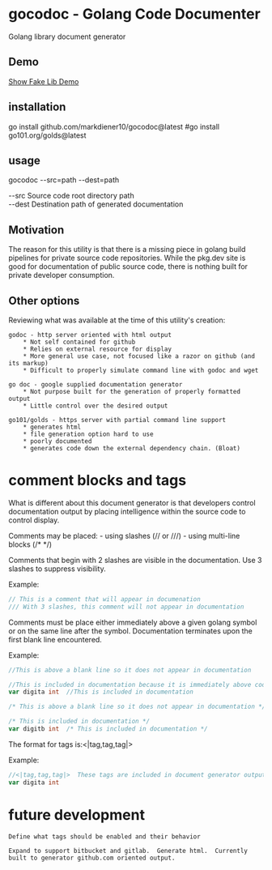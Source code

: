 # gocodoc - Golang Code Documenter

Golang library document generator

## Demo

[Show Fake Lib Demo](./fakelib/README.md)

## installation

go install github.com/markdiener10/gocodoc@latest
#go install go101.org/golds@latest

## usage

gocodoc --src=path --dest=path 

--src  Source code root directory path  
--dest Destination path of generated documentation  

## Motivation

The reason for this utility is that there is a missing piece in golang build pipelines for private source code repositories.  While the pkg.dev site is good for documentation of public source code, there is nothing built for private developer consumption.  

## Other options

Reviewing what was available at the time of this utility's creation:

	godoc - http server oriented with html output 
		* Not self contained for github
		* Relies on external resource for display
		* More general use case, not focused like a razor on github (and its markup)
		* Difficult to properly simulate command line with godoc and wget

	go doc - google supplied documentation generator
		* Not purpose built for the generation of properly formatted output
		* Little control over the desired output

	go101/golds - https server with partial command line support 
		* generates html 
		* file generation option hard to use
		* poorly documented
		* generates code down the external dependency chain. (Bloat)

# comment blocks and tags

What is different about this document generator is that developers control documentation output by placing intelligence within the source code to control display.

Comments may be placed:
	- using slashes (// or ///)
	- using multi-line blocks (/*  */)

Comments that begin with 2 slashes are visible in the documentation. Use 3 slashes to suppress visibility.

Example:

```go
// This is a comment that will appear in documenation
/// With 3 slashes, this comment will not appear in documentation
```

Comments must be place either immediately above a given golang symbol or on the same line after the symbol.  Documentation terminates upon the first blank line encountered.

Example:
```go
//This is above a blank line so it does not appear in documentation

//This is included in documentation because it is immediately above code symbol
var digita int  //This is included in documentation 

/* This is above a blank line so it does not appear in documentation */

/* This is included in documentation */
var digitb int  /* This is included in documentation */
```

The format for tags is:<|tag,tag,tag|>

Example:
```go
//<|tag,tag,tag|>  These tags are included in document generator output processing
var digita int  
```
	
# future development

	Define what tags should be enabled and their behavior

	Expand to support bitbucket and gitlab.  Generate html.  Currently built to generator github.com oriented output.
